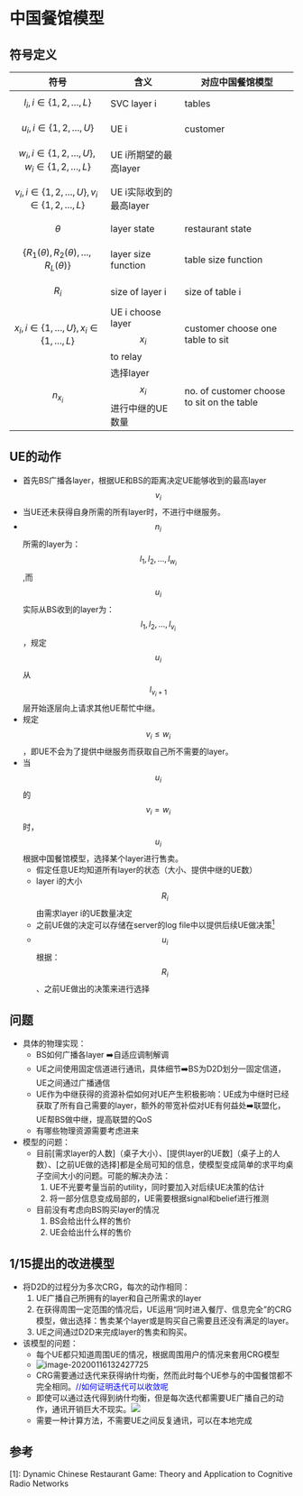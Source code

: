 # 中国餐馆模型

## 符号定义

| 符号                                                 | 含义                               | 对应中国餐馆模型                           |
| ---------------------------------------------------- | ---------------------------------- | ------------------------------------------ |
| $$l_i,i\in\{1,2,\dots,L\} $$                         | SVC layer i                        | tables                                     |
| $$u_i,i\in\{1,2,\dots,U\} $$                         | UE i                               | customer                                   |
| $$w_i, i\in \{1,2,\dots,U\},w_i\in \{1,2,\dots,L\}$$ | UE i所期望的最高layer              |                                            |
| $$v_i,i\in \{1,2,\dots,U\},v_i\in \{1,2,\dots,L\}$$  | UE i实际收到的最高layer            |                                            |
| $$\theta$$                                           | layer state                        | restaurant state                           |
| $$\{R_1(\theta),R_2(\theta),\dots,R_L(\theta)\}$$    | layer size function                | table size function                        |
| $$ R_i $$                                            | size of layer i                    | size of table i                            |
| $$x_i,i\in\{1,\dots,U\},x_i\in\{1,\dots,L\}$$        | UE i choose layer $$x_i$$ to relay | customer choose one table to sit           |
| $$n_{x_i}$$                                          | 选择layer $$x_i$$进行中继的UE数量  | no. of customer choose to sit on the table |

## UE的动作

* 首先BS广播各layer，根据UE和BS的距离决定UE能够收到的最高layer $$v_i$$
* 当UE还未获得自身所需的所有layer时，不进行中继服务。
* $$n_i$$所需的layer为：$$l_1,l_2,..., l_{w_i}$$,而$$u_i$$实际从BS收到的layer为：$$l_1,l_2,..., l_{v_i}$$，规定$$u_i$$从 $$l_{v_i+1}$$ 层开始逐层向上请求其他UE帮忙中继。
* 规定$$v_i \leq w_i$$，即UE不会为了提供中继服务而获取自己所不需要的layer。
* 当$$u_i$$的$$v_i = w_i$$时，$$u_i$$ 根据中国餐馆模型，选择某个layer进行售卖。
  * 假定任意UE均知道所有layer的状态（大小、提供中继的UE数）
  * layer i的大小$$R_i$$由需求layer i的UE数量决定
  * 之前UE做的决定可以存储在server的log file中以提供后续UE做决策[<sup>1</sup>](##参考)
  * $$u_i$$根据：$$R_i$$、之前UE做出的决策来进行选择

## 问题

* 具体的物理实现：
  * BS如何广播各layer :arrow_right:自适应调制解调
  * UE之间使用固定信道进行通讯，具体细节:arrow_right:BS为D2D划分一固定信道，UE之间通过广播通信
  * UE作为中继获得的资源补偿如何对UE产生积极影响：UE成为中继时已经获取了所有自己需要的layer，额外的带宽补偿对UE有何益处:arrow_right:联盟化，UE帮BS做中继，提高联盟的QoS
  * 有哪些物理资源需要考虑进来
* 模型的问题：
  * 目前[需求layer的人数]（桌子大小）、[提供layer的UE数]（桌子上的人数）、[之前UE做的选择]都是全局可知的信息，使模型变成简单的求平均桌子空间大小的问题。可能的解决办法：
    1. UE不光要考量当前的utility，同时要加入对后续UE决策的估计
    2. 将一部分信息变成局部的，UE需要根据signal和belief进行推测
  * 目前没有考虑向BS购买layer的情况
    1. BS会给出什么样的售价
    2. UE会给出什么样的售价

## 1/15提出的改进模型

* 将D2D的过程分为多次CRG，每次的动作相同：
  1. UE广播自己所拥有的layer和自己所需求的layer
  2. 在获得周围一定范围的情况后，UE运用“同时进入餐厅、信息完全”的CRG模型，做出选择：售卖某个layer或是购买自己需要且还没有满足的layer。
  3. UE之间通过D2D来完成layer的售卖和购买。
* 该模型的问题：
  * 每个UE都只知道周围UE的情况，根据周围用户的情况来套用CRG模型
  * ![image-20200116132427725](https://s2.ax1x.com/2020/01/16/lv9nds.png)
  * CRG需要通过迭代来获得纳什均衡，然而此时每个UE参与的中国餐馆都不完全相同。<font color = blue>//如何证明迭代可以收敛呢</font>
  * 即使可以通过迭代得到纳什均衡，但是每次迭代都需要UE广播自己的动作，通讯开销巨大不现实。![](https://s2.ax1x.com/2020/01/16/lvVnPJ.png)
  * 需要一种计算方法，不需要UE之间反复通讯，可以在本地完成

## 参考

[1]: Dynamic Chinese Restaurant Game: Theory and Application to Cognitive Radio Networks